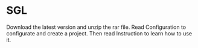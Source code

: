 # SGL
Download the latest version and unzip the rar file. Read Configuration to configurate and create a project. Then read Instruction to learn how to use it.
